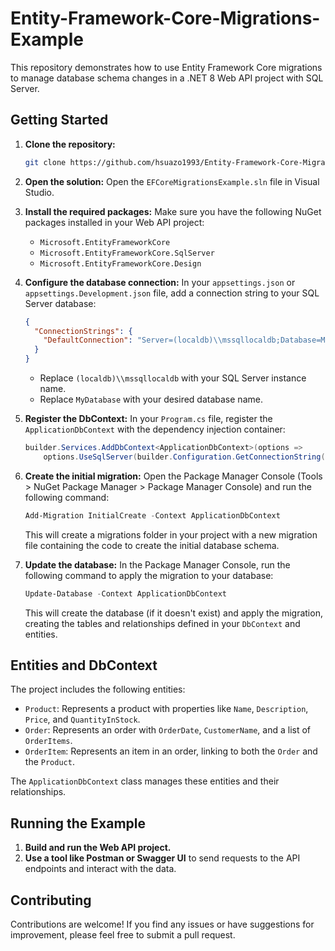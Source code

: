 # Entity-Framework-Core-Migrations-Example

This repository demonstrates how to use Entity Framework Core migrations to manage database schema changes in a .NET 8 Web API project with SQL Server.

## Getting Started

1. **Clone the repository:**
   ```bash
   git clone https://github.com/hsuazo1993/Entity-Framework-Core-Migrations-Example.git
   ```

2. **Open the solution:** Open the `EFCoreMigrationsExample.sln` file in Visual Studio.

3. **Install the required packages:**
   Make sure you have the following NuGet packages installed in your Web API project:

   * `Microsoft.EntityFrameworkCore`
   * `Microsoft.EntityFrameworkCore.SqlServer`
   * `Microsoft.EntityFrameworkCore.Design`

4. **Configure the database connection:**
   In your `appsettings.json` or `appsettings.Development.json` file, add a connection string to your SQL Server database:

   ```json
   {
     "ConnectionStrings": {
       "DefaultConnection": "Server=(localdb)\\mssqllocaldb;Database=MyDatabase;Trusted_Connection=True;MultipleActiveResultSets=true"
     }
   }
   ```

   * Replace `(localdb)\\mssqllocaldb` with your SQL Server instance name.
   * Replace `MyDatabase` with your desired database name.

5. **Register the DbContext:**
   In your `Program.cs` file, register the `ApplicationDbContext` with the dependency injection container:

   ```C#
   builder.Services.AddDbContext<ApplicationDbContext>(options =>
       options.UseSqlServer(builder.Configuration.GetConnectionString("DefaultConnection")));
   ```

6. **Create the initial migration:**
   Open the Package Manager Console (Tools > NuGet Package Manager > Package Manager Console) and run the following command:

   ```powershell
   Add-Migration InitialCreate -Context ApplicationDbContext
   ```

   This will create a migrations folder in your project with a new migration file containing the code to create the initial database schema.

7. **Update the database:**
   In the Package Manager Console, run the following command to apply the migration to your database:

   ```powershell
   Update-Database -Context ApplicationDbContext
   ```

   This will create the database (if it doesn't exist) and apply the migration, creating the tables and relationships defined in your `DbContext` and entities.

## Entities and DbContext

The project includes the following entities:

*   `Product`: Represents a product with properties like `Name`, `Description`, `Price`, and `QuantityInStock`.
*   `Order`: Represents an order with `OrderDate`, `CustomerName`, and a list of `OrderItems`.
*   `OrderItem`: Represents an item in an order, linking to both the `Order` and the `Product`.

The `ApplicationDbContext` class manages these entities and their relationships.

## Running the Example

1.  **Build and run the Web API project.**
2.  **Use a tool like Postman or Swagger UI** to send requests to the API endpoints and interact with the data.

## Contributing

Contributions are welcome! If you find any issues or have suggestions for improvement, please feel free to submit a pull request.
